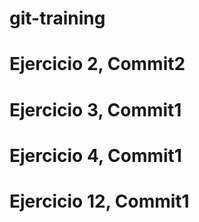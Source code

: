 # git-training
# Ejercicio 2, Commit2


# Ejercicio 3, Commit1

# Ejercicio 4, Commit1

# Ejercicio 12, Commit1
